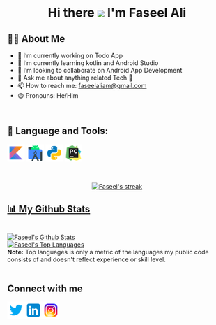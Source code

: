 <h1 align="center">Hi there <img src="https://raw.githubusercontent.com/MartinHeinz/MartinHeinz/master/wave.gif" width="30px"> I'm Faseel Ali</h1>

## 🙋‍♂️ About Me

- 🔭 I’m currently working on Todo App
- 🌱 I’m currently learning kotlin and Android Studio
- 👯 I’m looking to collaborate on Android App Development
- 💬 Ask me about anything related Tech 🤖
- 📫 How to reach me: faseelaliam@gmail.com
- 😄 Pronouns: He/Him


<br/> 

## 🤖 Language and Tools:

  
<p align="left">
<code><img height="40" src="https://github.com/faseelali/faseelali/blob/27dcd1b39798a39cd810ed8a201c525374edae68/Icons/icons8-kotlin.svg"></code>
<code><img height="40" src="https://github.com/faseelali/faseelali/blob/27dcd1b39798a39cd810ed8a201c525374edae68/Icons/icons8-android-studio.svg"></code> 
<code><img height="40" src="https://github.com/faseelali/faseelali/blob/27dcd1b39798a39cd810ed8a201c525374edae68/Icons/icons8-python.svg"></code>
<code><img height="40" src="https://github.com/faseelali/faseelali/blob/27dcd1b39798a39cd810ed8a201c525374edae68/Icons/icons8-pycharm.svg"></code>

</p>

<br/>

<p align="center">
    <a href="https://github-readme-streak-stats.herokuapp.com/?user=faseelali&theme=black-ice&hide_border=true&stroke=0000&background=060A0CD0">
       <img title="🔥 Get streak stats for your profile" alt="Faseel's streak" src="https://github-readme-streak-stats.herokuapp.com/?user=faseelali&theme=black-ice&hide_border=true&stroke=0000&background=060A0CD0"/>
        
</p>
 
 ## 📊 My Github Stats
 
 
 <br/>
    <a href="https://github-readme-stats.vercel.app/api?username=faseelali&show_icons=true&count_private=true&theme=react&hide_border=true&bg_color=0D1117"><img alt="Faseel's Github Stats" src="https://github-readme-stats.vercel.app/api?username=faseelali&show_icons=true&count_private=true&theme=react&hide_border=true&bg_color=0D1117" /></a>
  <br/>
  <a href="https://github-readme-stats.vercel.app/api/top-langs/?username=faseelali&langs_count=8&count_private=true&layout=compact&theme=react&hide_border=true&bg_color=0D1117"><img alt="Faseel's Top Languages" src="https://github-readme-stats.vercel.app/api/top-langs/?username=faseelali&langs_count=8&count_private=true&layout=compact&theme=react&hide_border=true&bg_color=0D1117" /></a>
  <br/>
  <b>Note:</b> Top languages is only a metric of the languages my public code consists of and doesn't reflect experience or skill level.

<br/>
<br/>
 
  ## Connect with me 
  <p align="left">

<a href="https://twitter.com/iamFaseelAli">
  <img align="left" alt="Faseel Ali | Twitter" width="40px" height="40px" src="https://github.com/faseelali/faseelali/blob/main/Icons/icons8-twitter.svg" />
</a>
<a href="https://www.linkedin.com/in/faseel-ali">
  <img align="left" alt="Faseel Ali | Linkedin" width="40px" height="40px"  src="https://github.com/faseelali/faseelali/blob/main/Icons/icons8-linkedin.svg" />
</a>
<a href="https://www.instagram.com/_faseel___/">
  <img align="left" alt="Faseel Ali | Instagram" width="40px" height="40px"  src="https://github.com/faseelali/faseelali/blob/main/Icons/icons8-instagram.svg" />
</a>
</p>

  <br />
  
